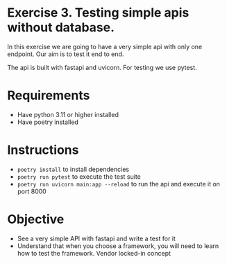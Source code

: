 # Exercise 3. Testing simple apis without database.

In this exercise we are going to have a very simple api with only one endpoint.
Our aim is to test it end to end.

The api is built with fastapi and uvicorn. For testing we use pytest.

# Requirements
* Have python 3.11 or higher installed
* Have poetry installed

# Instructions
* `poetry install` to install dependencies
* `poetry run pytest` to execute the test suite
* `poetry run uvicorn main:app --reload` to run the api and execute it on port 8000

# Objective
* See a very simple API with fastapi and write a test for it
* Understand that when you choose a framework, you will need to learn how to test the framework. Vendor locked-in concept